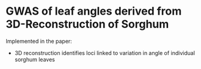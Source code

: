 # GWAS of leaf angles derived from 3D-Reconstruction of Sorghum

Implemented in the paper:

  * 3D reconstruction identifies loci linked to variation in angle of individual sorghum leaves


